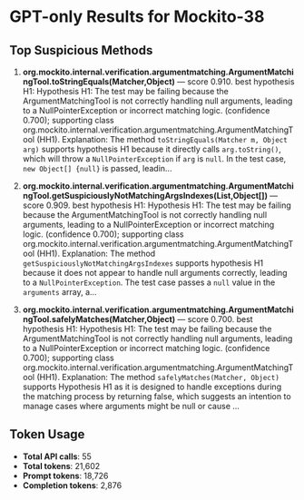 # GPT-only Results for Mockito-38

## Top Suspicious Methods

1. **org.mockito.internal.verification.argumentmatching.ArgumentMatchingTool.toStringEquals(Matcher,Object)** — score 0.910. best hypothesis H1: Hypothesis H1: The test may be failing because the ArgumentMatchingTool is not correctly handling null arguments, leading to a NullPointerException or incorrect matching logic. (confidence 0.700); supporting class org.mockito.internal.verification.argumentmatching.ArgumentMatchingTool (HH1).
    Explanation: The method `toStringEquals(Matcher m, Object arg)` supports hypothesis H1 because it directly calls `arg.toString()`, which will throw a `NullPointerException` if `arg` is `null`. In the test case, `new Object[] {null}` is passed, leadin...

2. **org.mockito.internal.verification.argumentmatching.ArgumentMatchingTool.getSuspiciouslyNotMatchingArgsIndexes(List,Object[])** — score 0.909. best hypothesis H1: Hypothesis H1: The test may be failing because the ArgumentMatchingTool is not correctly handling null arguments, leading to a NullPointerException or incorrect matching logic. (confidence 0.700); supporting class org.mockito.internal.verification.argumentmatching.ArgumentMatchingTool (HH1).
    Explanation: The method `getSuspiciouslyNotMatchingArgsIndexes` supports hypothesis H1 because it does not appear to handle null arguments correctly, leading to a `NullPointerException`. The test case passes a `null` value in the `arguments` array, a...

3. **org.mockito.internal.verification.argumentmatching.ArgumentMatchingTool.safelyMatches(Matcher,Object)** — score 0.700. best hypothesis H1: Hypothesis H1: The test may be failing because the ArgumentMatchingTool is not correctly handling null arguments, leading to a NullPointerException or incorrect matching logic. (confidence 0.700); supporting class org.mockito.internal.verification.argumentmatching.ArgumentMatchingTool (HH1).
    Explanation: The method `safelyMatches(Matcher, Object)` supports Hypothesis H1 as it is designed to handle exceptions during the matching process by returning false, which suggests an intention to manage cases where arguments might be null or cause ...


## Token Usage

- **Total API calls**: 55
- **Total tokens**: 21,602
- **Prompt tokens**: 18,726
- **Completion tokens**: 2,876
